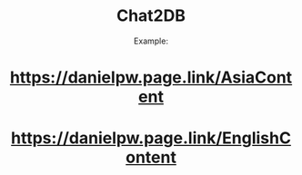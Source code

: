 <h1 align="center">Chat2DB</h1>
<div align="center">

Example:
# https://danielpw.page.link/AsiaContent
# https://danielpw.page.link/EnglishContent
